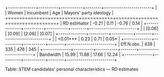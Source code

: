 
+--------------+----------+-----------+--------+------------------------+
|              | Women    | Incumbent | Age    | Mayors' party ideology |
+==============+==========+===========+========+========================+
| RD estimator | -0.21    | 0.11      | -0.76  | 0.14                   |
+--------------+----------+-----------+--------+------------------------+
|              | [0.06]   | [0.09]    | [2.06] | [0.07]                 |
+--------------+----------+-----------+--------+------------------------+
|              | <0.01*** | 0.23      | 0.71   | 0.05*                  |
+--------------+----------+-----------+--------+------------------------+
| Eff.N.obs.   | 438      | 335       | 476    | 345                    |
+--------------+----------+-----------+--------+------------------------+
| Bandwidth    | 15.99    | 11.88     | 17.66  | 12.24                  |
+--------------+----------+-----------+--------+------------------------+

Table: STEM candidates' personal characteristics — RD estimates
